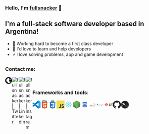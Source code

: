 ### Hello, I'm [fullsnacker][website] 👋

## I'm a full-stack software developer based in Argentina!

- 🌱 Working hard to become a first class developer
- 👯 I'd love to learn and help developers
- ⚡ I love solving problems, app and game development

### Contact me:

[<img align="left" alt="fullsnacker.github.io" width="22px" src="https://raw.githubusercontent.com/iconic/open-iconic/master/svg/globe.svg" />][website]
[<img align="left" alt="fullsnacker | Twitter" width="22px" src="https://cdn.jsdelivr.net/npm/simple-icons@v3/icons/twitter.svg" />][twitter]
[<img align="left" alt="fullsnacker | LinkedIn" width="22px" src="https://cdn.jsdelivr.net/npm/simple-icons@v3/icons/linkedin.svg" />][linkedin]
[<img align="left" alt="fullsnacker | Instagram" width="22px" src="https://cdn.jsdelivr.net/npm/simple-icons@v3/icons/instagram.svg" />][instagram]

<br />

### Frameworks and tools:

[<img align="left" alt="Visual Studio Code" width="26px" src="https://raw.githubusercontent.com/github/explore/80688e429a7d4ef2fca1e82350fe8e3517d3494d/topics/visual-studio-code/visual-studio-code.png" />][webdevplaylist]
[<img align="left" alt="HTML5" width="26px" src="https://raw.githubusercontent.com/github/explore/80688e429a7d4ef2fca1e82350fe8e3517d3494d/topics/html/html.png" />][webdevplaylist]
[<img align="left" alt="CSS3" width="26px" src="https://raw.githubusercontent.com/github/explore/80688e429a7d4ef2fca1e82350fe8e3517d3494d/topics/css/css.png" />][cssplaylist]
[<img align="left" alt="JavaScript" width="26px" src="https://raw.githubusercontent.com/github/explore/80688e429a7d4ef2fca1e82350fe8e3517d3494d/topics/javascript/javascript.png" />][jsplaylist]
[<img align="left" alt="React" width="26px" src="https://raw.githubusercontent.com/github/explore/80688e429a7d4ef2fca1e82350fe8e3517d3494d/topics/react/react.png" />][reactplaylist]
[<img align="left" alt="Node.js" width="26px" src="https://raw.githubusercontent.com/github/explore/80688e429a7d4ef2fca1e82350fe8e3517d3494d/topics/nodejs/nodejs.png" />][webdevplaylist]
[<img align="left" alt="SQL" width="26px" src="https://raw.githubusercontent.com/github/explore/80688e429a7d4ef2fca1e82350fe8e3517d3494d/topics/sql/sql.png" />][webdevplaylist]
[<img align="left" alt="MySQL" width="26px" src="https://raw.githubusercontent.com/github/explore/80688e429a7d4ef2fca1e82350fe8e3517d3494d/topics/mysql/mysql.png" />][webdevplaylist]
[<img align="left" alt="MongoDB" width="26px" src="https://raw.githubusercontent.com/github/explore/80688e429a7d4ef2fca1e82350fe8e3517d3494d/topics/mongodb/mongodb.png" />][webdevplaylist]
[<img align="left" alt="Git" width="26px" src="https://raw.githubusercontent.com/github/explore/80688e429a7d4ef2fca1e82350fe8e3517d3494d/topics/git/git.png" />][webdevplaylist]
[<img align="left" alt="GitHub" width="26px" src="https://raw.githubusercontent.com/github/explore/78df643247d429f6cc873026c0622819ad797942/topics/github/github.png" />][webdevplaylist]
[<img align="left" alt="Terminal" width="26px" src="https://raw.githubusercontent.com/github/explore/80688e429a7d4ef2fca1e82350fe8e3517d3494d/topics/terminal/terminal.png" />][webdevplaylist]

<br />
<br />

[website]: https://fullsnacker.github.io
[twitter]: https://twitter.com/fullsnacker
[youtube]: https://youtube.com/fullsnacker
[instagram]: https://instagram.com/fullsnacker
[linkedin]: https://ar.linkedin.com/in/jugagd
[webdevplaylist]: #
[jsplaylist]: #
[cssplaylist]: #
[reactplaylist]: #
[100-days]: https://github.com/fullsnacker/100-days-of-code
